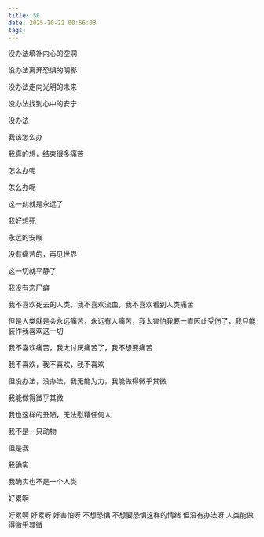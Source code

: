 ```yaml
---
title: 56
date: 2025-10-22 00:56:03
tags:
---
```


没办法填补内心的空洞

没办法离开恐惧的阴影

没办法走向光明的未来

没办法找到心中的安宁

没办法

我该怎么办

我真的想，结束很多痛苦

怎么办呢

怎么办呢

这一刻就是永远了

我好想死

永远的安眠

没有痛苦的，再见世界

这一切就平静了

我没有恋尸癖

我不喜欢死去的人类，我不喜欢流血，我不喜欢看到人类痛苦

但是人类就是会永远痛苦，永远有人痛苦，我太害怕我要一直因此受伤了，我只能装作我喜欢这一切

我不喜欢痛苦，我太讨厌痛苦了，我不想要痛苦

我不喜欢，我不喜欢，我不喜欢

但没办法，没办法，我无能为力，我能做得微乎其微

我能做得微乎其微

我也这样的丑陋，无法慰藉任何人

我不是一只动物

但是我

我确实

我确实也不是一个人类

好累啊

好累啊 好累呀  好害怕呀  不想恐惧  不想要恐惧这样的情绪 但没有办法呀 人类能做得微乎其微 